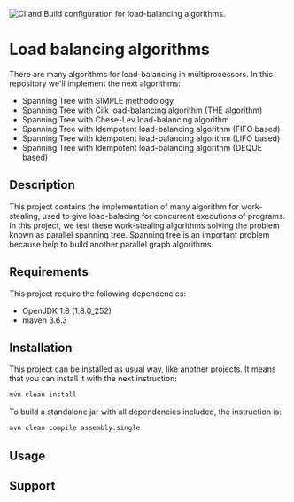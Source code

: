 ![CI and Build configuration for load-balancing algorithms.](https://github.com/miguelpinia/load-balancing-algorithms/workflows/CI%20and%20Build%20configuration%20for%20load-balancing%20algorithms./badge.svg)

# Load balancing algorithms

There are many algorithms for load-balancing in multiprocessors.
In this repository we'll implement the next algorithms:

* Spanning Tree with SIMPLE methodology
* Spanning Tree with Cilk load-balancing algorithm (THE algorithm)
* Spanning Tree with Chese-Lev load-balancing algorithm
* Spanning Tree with Idempotent load-balancing algorithm (FIFO based)
* Spanning Tree with Idempotent load-balancing algorithm (LIFO based)
* Spanning Tree with Idempotent load-balancing algorithm (DEQUE based)

## Description
This project contains the implementation of many algorithm for
work-stealing, used to give load-balacing for concurrent executions of
programs. In this project, we test these work-stealing algorithms
solving the problem known as parallel spanning tree. Spanning tree is
an important problem because help to build another parallel graph
algorithms.

## Requirements

This project require the following dependencies:

- OpenJDK 1.8 (1.8.0_252)
- maven 3.6.3

## Installation

This project can be installed as usual way, like another projects. It
means that you can install it with the next instruction:

```sh
mvn clean install
```

To build a standalone jar with all dependencies included, the
instruction is:

```sh
mvn clean compile assembly:single
```

## Usage
## Support
